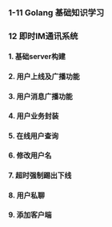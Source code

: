 ### 1-11 Golang 基础知识学习
### 12 即时IM通讯系统
#### 1. 基础server构建
#### 2. 用户上线及广播功能
#### 3. 用户消息广播功能
#### 4. 用户业务封装
#### 5. 在线用户查询
#### 6. 修改用户名
#### 7. 超时强制踢出下线
#### 8. 用户私聊
#### 9. 添加客户端

